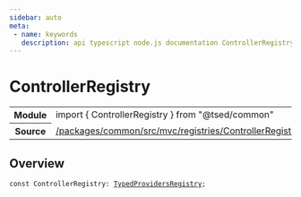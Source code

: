 ```yaml
---
sidebar: auto
meta:
 - name: keywords
   description: api typescript node.js documentation ControllerRegistry const
---
```

# ControllerRegistry <Badge text="Constant" type="const"/>
<!-- Summary -->
<section class="symbol-info"><table class="is-full-width"><tbody><tr><th>Module</th><td><div class="lang-typescript"><span class="token keyword">import</span> { ControllerRegistry }&nbsp;<span class="token keyword">from</span>&nbsp;<span class="token string">"@tsed/common"</span></div></td></tr><tr><th>Source</th><td><a href="https://github.com/TypedProject/ts-express-decorators/blob/v5.18.0/packages/common/src/mvc/registries/ControllerRegistry.ts#L0-L0">/packages/common/src/mvc/registries/ControllerRegistry.ts</a></td></tr></tbody></table></section>

<!-- Overview -->
## Overview


<pre><code class="typescript-lang "><span class="token keyword">const</span> ControllerRegistry<span class="token punctuation">:</span> <a href="/api/di/interfaces/TypedProvidersRegistry.html"><span class="token">TypedProvidersRegistry</span></a><span class="token punctuation">;</span></code></pre>